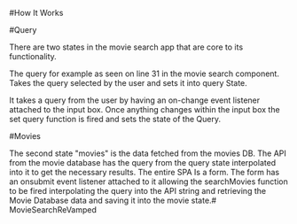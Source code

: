 #How It Works

#Query

There are two states in the movie search app that are core to its functionality.

The query for example as seen on line 31 in the movie search component. Takes the query selected by the user and sets it into query State.

It takes a query from the user by having an on-change event listener attached to the input box. Once anything changes within the input box the set query function is fired and sets the state of the Query.

#Movies

The second state "movies" is the data fetched from the movies DB. The API from the movie database has the query from the query state interpolated into it to get the necessary results. The entire SPA Is a form. The form has an onsubmit event listener attached to it allowing the searchMovies function to be fired interpolating the query into the API string and retrieving the Movie Database data and saving it into the movie state.# MovieSearchReVamped
